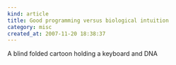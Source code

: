 ```yaml
--- 
kind: article
title: Good programming versus biological intuition
category: misc
created_at: 2007-11-20 18:38:37
---
```

A blind folded cartoon holding a keyboard and DNA
